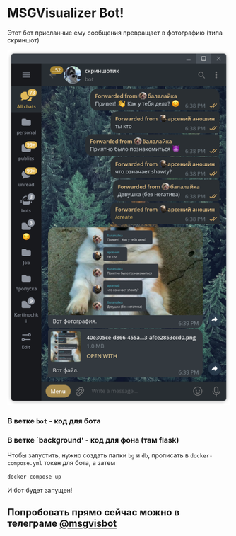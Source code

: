 # MSGVisualizer Bot!
Этот бот присланные ему сообщения превращает в фотографию (типа скриншот)

![example](example.png "Пример")

### В ветке `bot` - код для бота
### В ветке `background' - код для фона (там flask)

Чтобы запустить, нужно создать папки `bg` и `db`, прописать в `docker-compose.yml` токен для бота, а затем
```bash
docker compose up
```
И бот будет запущен!

## Попробовать прямо сейчас можно в телеграме [@msgvisbot](https://t.me/msgvisbot)